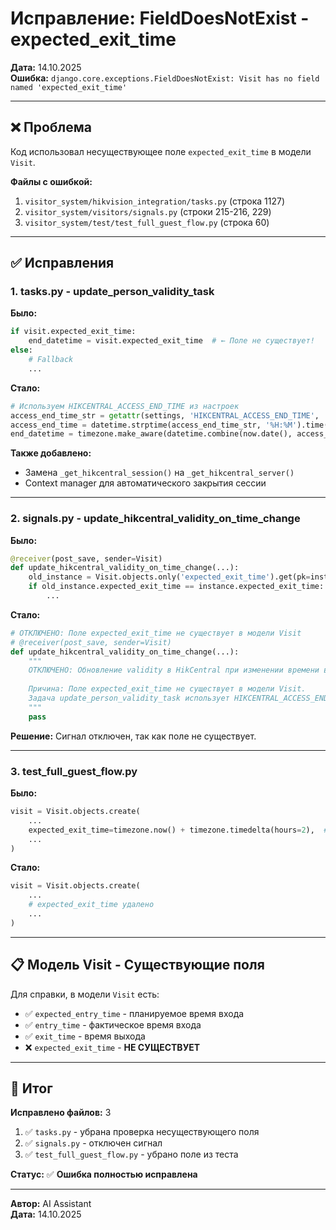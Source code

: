 # Исправление: FieldDoesNotExist - expected_exit_time

**Дата:** 14.10.2025  
**Ошибка:** `django.core.exceptions.FieldDoesNotExist: Visit has no field named 'expected_exit_time'`

---

## ❌ Проблема

Код использовал несуществующее поле `expected_exit_time` в модели `Visit`.

**Файлы с ошибкой:**
1. `visitor_system/hikvision_integration/tasks.py` (строка 1127)
2. `visitor_system/visitors/signals.py` (строки 215-216, 229)
3. `visitor_system/test/test_full_guest_flow.py` (строка 60)

---

## ✅ Исправления

### 1. tasks.py - update_person_validity_task

**Было:**
```python
if visit.expected_exit_time:
    end_datetime = visit.expected_exit_time  # ← Поле не существует!
else:
    # Fallback
    ...
```

**Стало:**
```python
# Используем HIKCENTRAL_ACCESS_END_TIME из настроек
access_end_time_str = getattr(settings, 'HIKCENTRAL_ACCESS_END_TIME', '22:00')
access_end_time = datetime.strptime(access_end_time_str, '%H:%M').time()
end_datetime = timezone.make_aware(datetime.combine(now.date(), access_end_time))
```

**Также добавлено:**
- Замена `_get_hikcentral_session()` на `_get_hikcentral_server()`
- Context manager для автоматического закрытия сессии

---

### 2. signals.py - update_hikcentral_validity_on_time_change

**Было:**
```python
@receiver(post_save, sender=Visit)
def update_hikcentral_validity_on_time_change(...):
    old_instance = Visit.objects.only('expected_exit_time').get(pk=instance.pk)
    if old_instance.expected_exit_time == instance.expected_exit_time:
        ...
```

**Стало:**
```python
# ОТКЛЮЧЕНО: Поле expected_exit_time не существует в модели Visit
# @receiver(post_save, sender=Visit)
def update_hikcentral_validity_on_time_change(...):
    """
    ОТКЛЮЧЕНО: Обновление validity в HikCentral при изменении времени визита.
    
    Причина: Поле expected_exit_time не существует в модели Visit.
    Задача update_person_validity_task использует HIKCENTRAL_ACCESS_END_TIME из settings.
    """
    pass
```

**Решение:** Сигнал отключен, так как поле не существует.

---

### 3. test_full_guest_flow.py

**Было:**
```python
visit = Visit.objects.create(
    ...
    expected_exit_time=timezone.now() + timezone.timedelta(hours=2),  # ← Поле не существует!
    ...
)
```

**Стало:**
```python
visit = Visit.objects.create(
    ...
    # expected_exit_time удалено
    ...
)
```

---

## 📋 Модель Visit - Существующие поля

Для справки, в модели `Visit` есть:
- ✅ `expected_entry_time` - планируемое время входа
- ✅ `entry_time` - фактическое время входа
- ✅ `exit_time` - время выхода
- ❌ `expected_exit_time` - **НЕ СУЩЕСТВУЕТ**

---

## 🎯 Итог

**Исправлено файлов:** 3

1. ✅ `tasks.py` - убрана проверка несуществующего поля
2. ✅ `signals.py` - отключен сигнал
3. ✅ `test_full_guest_flow.py` - убрано поле из теста

**Статус:** ✅ **Ошибка полностью исправлена**

---

**Автор:** AI Assistant  
**Дата:** 14.10.2025

